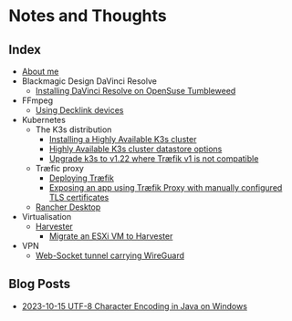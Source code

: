 # Notes and Thoughts

## Index

- [About me](about_me)
- Blackmagic Design DaVinci Resolve
  - [Installing DaVinci Resolve on OpenSuse Tumbleweed](BlackmagicDesign_DaVinciResolve/install_DaVinciResolve_on_OpenSuse_Tumbleweed)
- FFmpeg
  - [Using Decklink devices](FFmpeg/using_decklink_devices)
- Kubernetes
  - The K3s distribution
    - [Installing a Highly Available K3s cluster](kubernetes/k3s/deploying_ha_cluster)
    - [Highly Available K3s cluster datastore options](kubernetes/k3s/cluster_database_options)
    - [Upgrade k3s to v1.22 where Træfik v1 is not compatible](kubernetes/k3s/upgrading_k3s_to_1.22+)
  - Træfic proxy
    - [Deploying Træfik](kubernetes/traefik/traefik_deployment_and_patching)
    - [Exposing an app using Træfik Proxy with manually configured TLS certificates](kubernetes/traefik/traefik_with_manual_certificates)
  - [Rancher Desktop](kubernetes/rancher_desktop/index)
- Virtualisation
  - [Harvester](virtualisation/harvester/index)
    - [Migrate an ESXi VM to Harvester](virtualisation/harvester/migrate_esxi_to_harvester)
- VPN
  - [Web-Socket tunnel carrying WireGuard](VPN/wstunnel_wireguard)

## Blog Posts

- [2023-10-15 UTF-8 Character Encoding in Java on Windows](java/utf8_character_encoding_windows)
